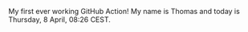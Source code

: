 My first ever working GitHub Action!
My name is Thomas and today is Thursday, 8 April, 08:26 CEST. 
